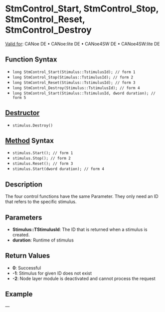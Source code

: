 # StmControl_Start, StmControl_Stop, StmControl_Reset, StmControl_Destroy

[Valid for](../../../Shared/FeatureAvailability.md): CANoe DE • CANoe:lite DE • CANoe4SW DE • CANoe4SW:lite DE

## Function Syntax

- `long StmControl_Start(Stimulus::TstimulusId); // form 1`
- `long StmControl_Stop(Stimulus::TstimulusId); // form 2`
- `long StmControl_Reset(Stimulus::TstimulusId); // form 3`
- `long StmControl_Destroy(Stimulus::TstimulusId); // form 4`
- `long StmControl_Start(Stimulus::TstimulusId, dword duration); // form 5`

## [Destructor](../../../Shared/CAPL/General/ClassesAndObjects.md)

- `stimulus.Destroy()`

## [Method](../../../Shared/CAPL/General/ClassesAndObjects.md) Syntax

- `stimulus.Start(); // form 1`
- `stimulus.Stop(); // form 2`
- `stimulus.Reset(); // form 3`
- `stimulus.Start(dword duration); // form 4`

## Description

The four control functions have the same Parameter. They only need an ID that refers to the specific stimulus.

## Parameters

- **Stimulus::TStimulusId**: The ID that is returned when a stimulus is created.
- **duration**: Runtime of stimulus

## Return Values

- **0**: Successful
- **-1**: Stimulus for given ID does not exist
- **-2**: Node layer module is deactivated and cannot process the request

## Example

—
